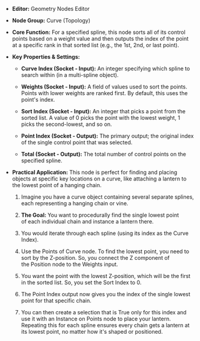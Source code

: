 - **Editor:** Geometry Nodes Editor
    
- **Node Group:** Curve (Topology)
    
- **Core Function:** For a specified spline, this node sorts all of its control points based on a weight value and then outputs the index of the point at a specific rank in that sorted list (e.g., the 1st, 2nd, or last point).
    
- **Key Properties & Settings:**
    
    - **Curve Index (Socket - Input):** An integer specifying which spline to search within (in a multi-spline object).
        
    - **Weights (Socket - Input):** A field of values used to sort the points. Points with lower weights are ranked first. By default, this uses the point's index.
        
    - **Sort Index (Socket - Input):** An integer that picks a point from the sorted list. A value of 0 picks the point with the lowest weight, 1 picks the second-lowest, and so on.
        
    - **Point Index (Socket - Output):** The primary output; the original index of the single control point that was selected.
        
    - **Total (Socket - Output):** The total number of control points on the specified spline.
        
- **Practical Application:** This node is perfect for finding and placing objects at specific key locations on a curve, like attaching a lantern to the lowest point of a hanging chain.
    
    1. Imagine you have a curve object containing several separate splines, each representing a hanging chain or vine.
        
    2. **The Goal:** You want to procedurally find the single lowest point of each individual chain and instance a lantern there.
        
    3. You would iterate through each spline (using its index as the Curve Index).
        
    4. Use the Points of Curve node. To find the lowest point, you need to sort by the Z-position. So, you connect the Z component of the Position node to the Weights input.
        
    5. You want the point with the lowest Z-position, which will be the first in the sorted list. So, you set the Sort Index to 0.
        
    6. The Point Index output now gives you the index of the single lowest point for that specific chain.
        
    7. You can then create a selection that is True only for this index and use it with an Instance on Points node to place your lantern. Repeating this for each spline ensures every chain gets a lantern at its lowest point, no matter how it's shaped or positioned.